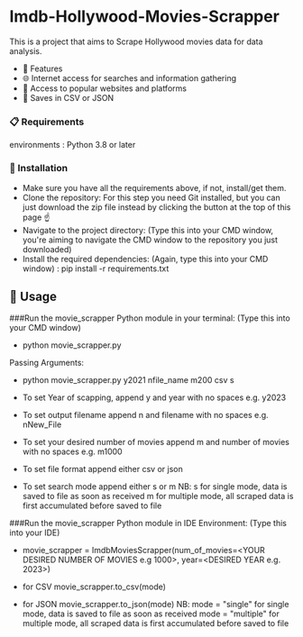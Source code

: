 # Imdb-Hollywood-Movies-Scrapper
This is a project that aims to Scrape Hollywood movies data for data analysis.

* 🚀 Features
* 🌐 Internet access for searches and information gathering
* 🔗 Access to popular websites and platforms
* 💾 Saves in CSV or JSON


### 📋 Requirements
environments : Python 3.8 or later

### 💾 Installation
* Make sure you have all the requirements above, if not, install/get them.
* Clone the repository: For this step you need Git installed, but you can just download the zip file instead by clicking the button at the top of this page ☝️
* Navigate to the project directory: (Type this into your CMD window, you're aiming to navigate the CMD window to the repository you just downloaded)
* Install the required dependencies: (Again, type this into your CMD window) : pip install -r requirements.txt

## 🔧 Usage
###Run the movie_scrapper Python module in your terminal: (Type this into your CMD window)
* python movie_scrapper.py

Passing Arguments:
  * python movie_scrapper.py y2021 nfile_name m200 csv s
  
  * To set Year of scapping, append y and year with no spaces e.g. y2023
  * To set output filename append n and filename with no spaces e.g. nNew_File
  * To set your desired number of movies append m and number of movies with no spaces e.g. m1000
  * To set file format append either csv or json
  * To set search mode append either s or m
    NB: s for single mode, data is saved to file as soon as received
        m for multiple mode, all scraped data is first accumulated before saved to file 
        
       
###Run the movie_scrapper Python module in IDE Environment: (Type this into your IDE)
* movie_scrapper = ImdbMoviesScrapper(num_of_movies=<YOUR DESIRED NUMBER OF MOVIES e.g 1000>, year=<DESIRED YEAR e.g. 2023>)

* for CSV
  movie_scrapper.to_csv(mode) 

* for JSON
  movie_scrapper.to_json(mode)
  NB: mode = "single" for single mode, data is saved to file as soon as received
      mode = "multiple" for multiple mode, all scraped data is first accumulated before saved to file
    
